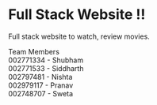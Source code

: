 # Full Stack Website !! 
Full stack website to watch, review movies.

Team Members <br>
002771334 - Shubham <br>
002771533 - Siddharth <br>
002797481 - Nishta <br>
002979117 - Pranav <br>
002748707 - Sweta <br>
